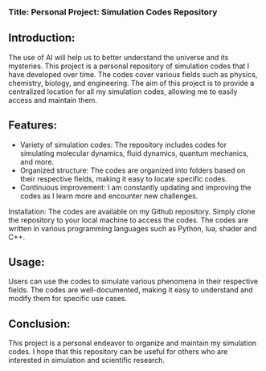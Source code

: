 ### Title: Personal Project: Simulation Codes Repository

## Introduction:
The use of AI will help us to better understand the universe and its mysteries. This project is a personal repository of simulation codes that I have developed over time. The codes cover various fields such as physics, chemistry, biology, and engineering. The aim of this project is to provide a centralized location for all my simulation codes, allowing me to easily access and maintain them.

## Features:
- Variety of simulation codes: The repository includes codes for simulating molecular dynamics, fluid dynamics, quantum mechanics, and more.
- Organized structure: The codes are organized into folders based on their respective fields, making it easy to locate specific codes.
- Continuous improvement: I am constantly updating and improving the codes as I learn more and encounter new challenges.

Installation:
The codes are available on my Github repository. Simply clone the repository to your local machine to access the codes. The codes are written in various programming languages such as Python, lua, shader and C++.

## Usage:
Users can use the codes to simulate various phenomena in their respective fields. The codes are well-documented, making it easy to understand and modify them for specific use cases.

## Conclusion:
This project is a personal endeavor to organize and maintain my simulation codes. I hope that this repository can be useful for others who are interested in simulation and scientific research.
